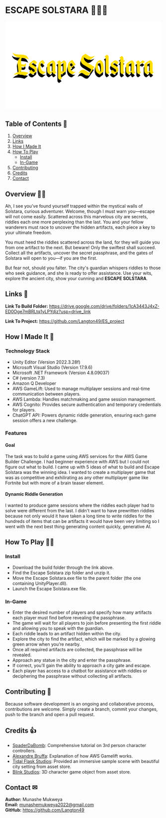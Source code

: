 # ESCAPE SOLSTARA 🏃‍♀️💨
![alt text](https://github.com/Langton49/Escape-Solstara_1.0/blob/main/Assets/Title.png "Title Card")

## Table of Contents 📑
1. [Overview](#overview)
2. [Links](#links)
3. [How I Made It](#how-i-made-it)
4. [How To Play](#how-to-use)
    - [Install](#install)
    - [In-Game](#in-game)
5. [Contributing](#contributing)
6. [Credits](#credits)
7. [Contact](#contact)

## Overview 🧙‍♂️ <a name="overview">
Ah, I see you’ve found yourself trapped within the mystical walls of Solstara, curious adventurer. Welcome, though I must warn you—escape will not come easily. 
Scattered across this marvelous city are secrets, riddles each one more perplexing than the last. You and your fellow wanderers must race to uncover the hidden artifacts, each piece a key to your ultimate freedom.

You must heed the riddles scattered across the land, for they will guide you from one artifact to the next. But beware! Only the swiftest shall succeed. Collect all the artifacts, uncover the secret passphrase, and the gates of Solstara will open to you—if you are the first.

But fear not, should you falter. The city's guardian whispers riddles to those who seek guidance, and she is ready to offer assistance. Use your wits, explore the ancient city, show your cunning and __ESCAPE SOLSTARA__.
## Links 🔗 <a name="links">
**Link To Build Folder:** https://drive.google.com/drive/folders/1cA3443J4xZ-ED0Oge7mBRLtq1yLPYdjz?usp=drive_link 

**Link To Project:** https://github.com/Langton49/ES_project

## How I Made It 🔨 <a name="how-i-made-it">

### Technology Stack <a name="tech-stack">
- Unity Editor (Version 2022.3.28f)
- Microsoft Visual Studio (Version 17.9.6)
- Microsoft .NET Framework (Version 4.8.09037)
- C# (version 7.3)
- Amazon Q Developer
- AWS GameLift: Used to manage multiplayer sessions and real-time communication between players.
- AWS Lambda: Handles matchmaking and game session management.
- AWS Cognito: Provides secure authentication and temporary credentials for players.
- ChatGPT API: Powers dynamic riddle generation, ensuring each game session offers a new challenge.

### Features <a name="features">
#### Goal
The task was to build a game using AWS services for thw AWS Game Builder Challenge. I had beginner experience with AWS but I could not figure out what to build. I came up with 5 ideas of what to build and Escape
Solstara was the winning idea. I wanted to create a multiplayer game that was as competitive and exhilirating as any other multiplayer game like Fortnite but with more of a brain teaser element.

#### Dynamic Riddle Generation

I wanted to produce game sessions where the riddles each player had to solve were different from the last. I didn't want to have prewritten riddles because not only would it have taken a long time to write riddles for the hundreds of items that can be artifacts it would have been very limiting so I went with the next best thing generating content quickly, generative AI. 

## How To Play 🤷‍♂️<a name="how-to-use">
### Install <a name="install">
- Download the build folder through the link above.
- Find the Escape Solstara zip folder and unzip it.
- Move the Escape Solstara.exe file to the parent folder (the one containing UnityPlayer.dll).
- Launch the Escape Solstara.exe file.
### In-Game <a name="in-game">
- Enter the desired number of players and specify how many artifacts each player must find before revealing the passphrase.
- The game will wait for all players to join before presenting the first riddle and allowing you to speak with the guardian.
- Each riddle leads to an artifact hidden within the city.
- Explore the city to find the artifact, which will be marked by a glowing green arrow when you’re nearby.
- Once all required artifacts are collected, the passphrase will be revealed.
- Approach any statue in the city and enter the passphrase.
- If correct, you’ll gain the ability to approach a city gate and escape.
- Each player has access to a chatbot for assistance with riddles or deciphering the passphrase without collecting all artifacts.

## Contributing 🤝<a name="contributing">
Because software development is an ongoing and collaborative process, contributions are welcome. Simply create a branch, commit your changes, push to the branch and open a pull request.

## Credits 👍 <a name="credits">
- [SpaderDaBomb](https://www.youtube.com/@spaderdabomb): Comprehensive tutorial on 3rd person character controllers.
- [Alexandre Bruffa](https://www.youtube.com/@alexandrebruffa): Explanation of how AWS Gamelift works.
- [Tidal Flask Studios](https://www.tidalflask.com/): Provided an immersive sample scene with beautiful city setting from asset store.
- [Blink Studios](https://blinkstudios.dev/): 3D character game object from asset store.

## Contact ✉<a name="contact">
__Author:__ Munashe Mukweya\
__Email:__ munashemukweya2022@gmail.com\
__GitHub:__ https://github.com/Langton49


